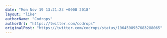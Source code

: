 ```yaml
---
date: "Mon Nov 19 13:21:23 +0000 2018"
layout: "like"
authorName: "Codrops"
authorUrl: "https://twitter.com/codrops"
originalPost: "https://twitter.com/codrops/status/1064508937683288065"
---
```

